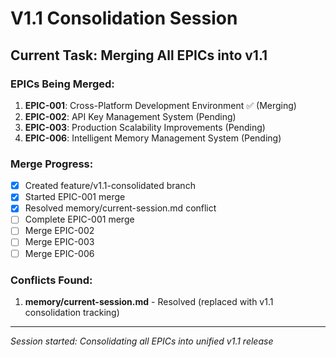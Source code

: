 # V1.1 Consolidation Session

## Current Task: Merging All EPICs into v1.1

### EPICs Being Merged:
1. **EPIC-001**: Cross-Platform Development Environment ✅ (Merging)
2. **EPIC-002**: API Key Management System (Pending)
3. **EPIC-003**: Production Scalability Improvements (Pending)
4. **EPIC-006**: Intelligent Memory Management System (Pending)

### Merge Progress:
- [x] Created feature/v1.1-consolidated branch
- [x] Started EPIC-001 merge
- [x] Resolved memory/current-session.md conflict
- [ ] Complete EPIC-001 merge
- [ ] Merge EPIC-002
- [ ] Merge EPIC-003
- [ ] Merge EPIC-006

### Conflicts Found:
1. **memory/current-session.md** - Resolved (replaced with v1.1 consolidation tracking)

---
*Session started: Consolidating all EPICs into unified v1.1 release*